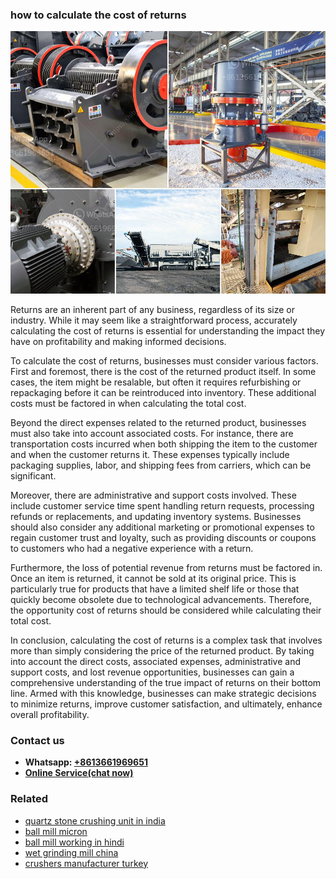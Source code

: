 <h3>how to calculate the cost of returns</h3><img src='1704856622.jpg' alt=''><p>Returns are an inherent part of any business, regardless of its size or industry. While it may seem like a straightforward process, accurately calculating the cost of returns is essential for understanding the impact they have on profitability and making informed decisions.</p><p>To calculate the cost of returns, businesses must consider various factors. First and foremost, there is the cost of the returned product itself. In some cases, the item might be resalable, but often it requires refurbishing or repackaging before it can be reintroduced into inventory. These additional costs must be factored in when calculating the total cost.</p><p>Beyond the direct expenses related to the returned product, businesses must also take into account associated costs. For instance, there are transportation costs incurred when both shipping the item to the customer and when the customer returns it. These expenses typically include packaging supplies, labor, and shipping fees from carriers, which can be significant.</p><p>Moreover, there are administrative and support costs involved. These include customer service time spent handling return requests, processing refunds or replacements, and updating inventory systems. Businesses should also consider any additional marketing or promotional expenses to regain customer trust and loyalty, such as providing discounts or coupons to customers who had a negative experience with a return.</p><p>Furthermore, the loss of potential revenue from returns must be factored in. Once an item is returned, it cannot be sold at its original price. This is particularly true for products that have a limited shelf life or those that quickly become obsolete due to technological advancements. Therefore, the opportunity cost of returns should be considered while calculating their total cost.</p><p>In conclusion, calculating the cost of returns is a complex task that involves more than simply considering the price of the returned product. By taking into account the direct costs, associated expenses, administrative and support costs, and lost revenue opportunities, businesses can gain a comprehensive understanding of the true impact of returns on their bottom line. Armed with this knowledge, businesses can make strategic decisions to minimize returns, improve customer satisfaction, and ultimately, enhance overall profitability.</p><h3>Contact us</h3><ul><li><strong>Whatsapp:&nbsp;<a href="https://wa.me/8613661969651">+8613661969651</a></strong></li><li><a href="https://swt.shibang-china.com/?git&amp;zhl&amp;how to calculate the cost of returns"><strong>Online Service(chat now)</strong></a></li></ul><h3>Related</h3><ul><li><a href='quartz stone crushing unit in india.md'>quartz stone crushing unit in india</a></li><li><a href='ball mill micron.md'>ball mill micron</a></li><li><a href='ball mill working in hindi.md'>ball mill working in hindi</a></li><li><a href='wet grinding mill china.md'>wet grinding mill china</a></li><li><a href='crushers manufacturer turkey.md'>crushers manufacturer turkey</a></li></ul>